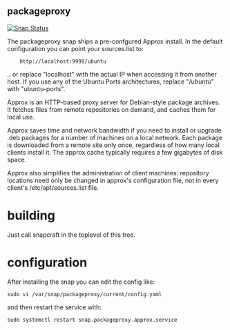## packageproxy

[![Snap Status](https://build.snapcraft.io/badge/ogra1/packageproxy.svg)](https://build.snapcraft.io/user/ogra1/packageproxy)

The packageproxy snap ships a pre-confgured Approx install.
In the default configuration you can point your sources.list to:

        http://localhost:9999/ubuntu

.. or replace "localhost" with the actual IP when accessing it from
another host. If you use any of the Ubuntu Ports architectures,
replace "/ubuntu" with "ubuntu-ports".

Approx is an HTTP-based proxy server for Debian-style package archives.
It fetches files from remote repositories on demand,
and caches them for local use.

Approx saves time and network bandwidth if you need to install or
upgrade .deb packages for a number of machines on a local network.
Each package is downloaded from a remote site only once,
regardless of how many local clients install it.
The approx cache typically requires a few gigabytes of disk space.

Approx also simplifies the administration of client machines:
repository locations need only be changed in approx's configuration file,
not in every client's /etc/apt/sources.list file.

# building

Just call snapcraft in the toplevel of this tree.

# configuration

After installing the snap you can edit the config like:

	sudo vi /var/snap/packageproxy/current/config.yaml
and then restart the service with:

	sudo systemctl restart snap.packageproxy.approx.service
